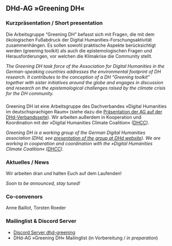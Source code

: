 ## DHd-AG »Greening DH«

### Kurzpräsentation / Short presentation

Die Arbeitsgruppe “Greening DH” befasst sich mit Fragen, die mit dem ökologischen Fußabdruck der Digital Humanities-Forschungsaktivität zusammenhängen. Es sollen sowohl praktische Aspekte berücksichtigt werden (greening toolkit) als auch die epistemologischen Fragen und Herausforderungen, vor welchen die Klimakrise die Community stellt.

*The Greening DH task force of the Association for Digital Humanities in the German-speaking countries addresses the environmental footprint of DH research. It contributes to the conception of a DH “Greening toolkit” together with sister initiatives around the globe and engages in discussion and research on the epistemological challenges raised by the climate crisis for the DH community.*

### 

Greening DH ist eine Arbeitsgruppe des Dachverbandes »Digital Humanities im deutschsprachigen Raum« (siehe dazu die [Präsentation der AG auf der DHd-Verbandsseite](https://dig-hum.de/ag-greening-dh)). Wir arbeiten außerdem in Kooperation und Koordination mit der »Digital Humanities Climate Coalition« ([DHCC](https://www.cdcs.ed.ac.uk/digital-humanities-climate-coalition)).

*Greening DH is a working group of the German Digital Humanities association (DHd, see [presentation of the group at DHd website](https://dig-hum.de/ag-greening-dh)). We are working in cooperation and coordination with the »Digital Humanities Climate Coalition« ([DHCC](https://www.cdcs.ed.ac.uk/digital-humanities-climate-coalition)).*

### Aktuelles / News

Wir arbeiten dran und halten Euch auf dem Laufenden!

*Soon to be announced, stay tuned!*

### Co-convenors

Anne Baillot, Torsten Roeder

### Mailinglist & Discord Server

* [Discord Server dhd-greening](https://discord.gg/APsHmGWU5u)
* DHd-AG »Greening DH« Mailinglist (in Vorbereitung / *in preparation*)
